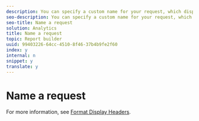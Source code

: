 ```yaml
---
description: You can specify a custom name for your request, which displays in the Request Manager.
seo-description: You can specify a custom name for your request, which displays in the Request Manager.
seo-title: Name a request
solution: Analytics
title: Name a request
topic: Report builder
uuid: 99403226-64cc-4510-8f46-37b4b9fe2f60
index: y
internal: n
snippet: y
translate: y
---
```


# Name a request

For more information, see [ Format Display Headers](../../report_builder_bucket/layout/t_format_display_headers.md#task_45C7C4938C2C47FCB02634A1248AA831). 
